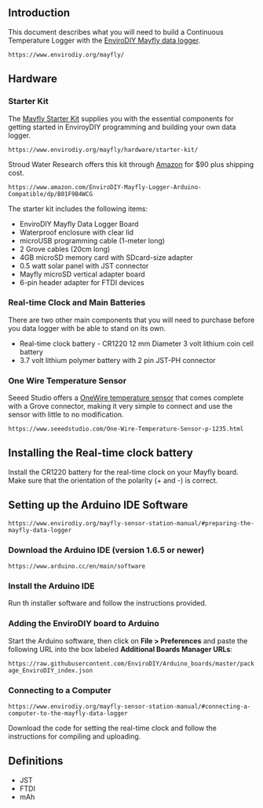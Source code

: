 ## Introduction  

This document describes what you will need to build a Continuous Temperature Logger with the [EnviroDIY Mayfly data logger](https://www.envirodiy.org/mayfly/).  
  
`https://www.envirodiy.org/mayfly/`    
  
## Hardware  
  
### Starter Kit  
The [Mayfly Starter Kit](https://www.envirodiy.org/mayfly/hardware/starter-kit/) supplies you with the essential components for getting started in EnviroyDIY programming and building your own data logger.  

`https://www.envirodiy.org/mayfly/hardware/starter-kit/`  

Stroud Water Research offers this kit through [Amazon](https://www.amazon.com/EnviroDIY-Mayfly-Logger-Arduino-Compatible/dp/B01F9B4WCG) for $90 plus shipping cost.  

`https://www.amazon.com/EnviroDIY-Mayfly-Logger-Arduino-Compatible/dp/B01F9B4WCG`  

The starter kit includes the following items:  


  * EnviroDIY Mayfly Data Logger Board
  * Waterproof enclosure with clear lid
  * microUSB programming cable (1-meter long)
  * 2 Grove cables (20cm long)
  * 4GB microSD memory card with SDcard-size adapter
  * 0.5 watt solar panel with JST connector
  * Mayfly microSD vertical adapter board
  * 6-pin header adapter for FTDI devices
  
### Real-time Clock and Main Batteries  

There are two other main components that you will need to purchase before you data logger with be able to stand on its own.  

  * Real-time clock battery - CR1220 12 mm Diameter 3 volt lithium coin cell battery  
  * 3.7 volt lithium polymer battery with 2 pin JST-PH connector  

### One Wire Temperature Sensor  
  
Seeed Studio offers a [OneWire temperature sensor](https://www.seeedstudio.com/One-Wire-Temperature-Sensor-p-1235.html) that comes complete with a Grove connector, making it very simple to connect and use the sensor with little to no modification.  

`https://www.seeedstudio.com/One-Wire-Temperature-Sensor-p-1235.html`  

## Installing the Real-time clock battery  
  
Install the CR1220 battery for the real-time clock on your Mayfly board. Make sure that the orientation of the polarity (+ and -) is correct.    

## Setting up the Arduino IDE Software    
  
  `https://www.envirodiy.org/mayfly-sensor-station-manual/#preparing-the-mayfly-data-logger`  

### Download the Arduino IDE (version 1.6.5 or newer) 

`https://www.arduino.cc/en/main/software`  

### Install the Arduino IDE  
  
Run th installer software and follow the instructions provided.  

### Adding the EnviroDIY board to Arduino  

Start the Arduino software, then click on **File > Preferences** and paste the following URL into the box labeled **Additional Boards Manager URLs**:  

`https://raw.githubusercontent.com/EnviroDIY/Arduino_boards/master/package_EnviroDIY_index.json`
  
### Connecting to a Computer  
  
`https://www.envirodiy.org/mayfly-sensor-station-manual/#connecting-a-computer-to-the-mayfly-data-logger`   

Download the code for setting the real-time clock and follow the instructions for compiling and uploading.  

## Definitions  

  * JST  
  * FTDI  
  * mAh  
